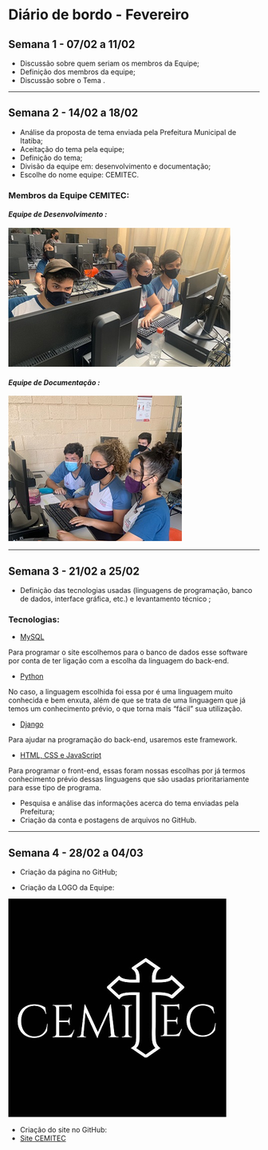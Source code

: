 # Diário de bordo - Fevereiro

## **Semana 1 - 07/02 a 11/02**

- Discussão sobre quem seriam os membros da Equipe;
- Definição dos membros da equipe;
- Discussão sobre o Tema .
________

## **Semana 2 - 14/02 a 18/02**

- Análise da proposta de tema enviada pela Prefeitura Municipal de Itatiba;
- Aceitação do tema pela equipe;
- Definição do tema;
- Divisão da equipe em: desenvolvimento e documentação;
- Escolhe do nome equipe: CEMITEC.

### Membros da Equipe CEMITEC:

#### *Equipe de Desenvolvimento :*
![equipe de desenvolvimento](imagens/EquipeDES.jpg)

#### *Equipe de Documentação :*
![equipe de documentação](imagens/EquipeDOC.jpg)



___

## **Semana 3 - 21/02 a 25/02**

- Definição das tecnologias usadas (linguagens de programação, banco de dados, interface gráfica, etc.) e levantamento técnico ;

### Tecnologias:  

- [MySQL](https://www.techtudo.com.br/noticias/2012/04/o-que-e-e-como-usar-o-mysql.ghtml)

Para programar o site escolhemos para o banco de dados esse software por conta de ter ligação com a escolha da linguagem do back-end. 

- [Python](https://www.python.org/about/)

No caso, a linguagem escolhida foi essa por é uma linguagem muito conhecida e bem enxuta, além de que se trata de uma linguagem que já temos um conhecimento prévio, o que torna mais “fácil” sua utilização. 

- [Django](https://www.djangoproject.com/)

Para ajudar na programação do back-end, usaremos este framework.

- [HTML, CSS e JavaScript](https://www.alura.com.br/artigos/html-css-e-js-definicoes)

Para programar o front-end, essas foram nossas escolhas por já termos conhecimento prévio dessas linguagens que são usadas prioritariamente para esse tipo de programa. 

- Pesquisa e análise das informações acerca do tema enviadas pela Prefeitura;
- Criação da conta e postagens de arquivos no GitHub.

___

## **Semana 4 - 28/02 a 04/03**

- Criação da página no GitHub;

- Criação da LOGO da Equipe:  

![LOGO CEMITEC](imagens/LogoCEMITEC.jpg)


























- Criação do site no GitHub:
- [Site CEMITEC](https://analusg.github.io/ProjetoTCC/) 

